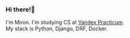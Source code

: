 ### Hi there!👋
I'm Miron. I'm studying CS at [Yandex Practicum](https://practicum.yandex.ru/backend-developer/).\
My stack is Python, Django, DRF, Docker.
